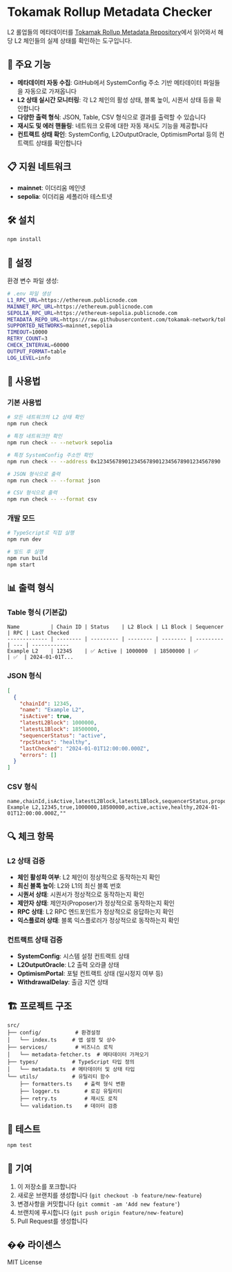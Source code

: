# Tokamak Rollup Metadata Checker

L2 롤업들의 메타데이터를 [Tokamak Rollup Metadata Repository](https://github.com/tokamak-network/tokamak-rollup-metadata-repository)에서 읽어와서 해당 L2 체인들의 실제 상태를 확인하는 도구입니다.

## 🚀 주요 기능

- **메타데이터 자동 수집**: GitHub에서 SystemConfig 주소 기반 메타데이터 파일들을 자동으로 가져옵니다
- **L2 상태 실시간 모니터링**: 각 L2 체인의 활성 상태, 블록 높이, 시퀀서 상태 등을 확인합니다
- **다양한 출력 형식**: JSON, Table, CSV 형식으로 결과를 출력할 수 있습니다
- **재시도 및 에러 핸들링**: 네트워크 오류에 대한 자동 재시도 기능을 제공합니다
- **컨트랙트 상태 확인**: SystemConfig, L2OutputOracle, OptimismPortal 등의 컨트랙트 상태를 확인합니다

## 📋 지원 네트워크

- **mainnet**: 이더리움 메인넷
- **sepolia**: 이더리움 세폴리아 테스트넷

## 🛠️ 설치

```bash
npm install
```

## 🔧 설정

환경 변수 파일 생성:

```bash
# .env 파일 생성
L1_RPC_URL=https://ethereum.publicnode.com
MAINNET_RPC_URL=https://ethereum.publicnode.com
SEPOLIA_RPC_URL=https://ethereum-sepolia.publicnode.com
METADATA_REPO_URL=https://raw.githubusercontent.com/tokamak-network/tokamak-rollup-metadata-repository/main
SUPPORTED_NETWORKS=mainnet,sepolia
TIMEOUT=10000
RETRY_COUNT=3
CHECK_INTERVAL=60000
OUTPUT_FORMAT=table
LOG_LEVEL=info
```

## 📖 사용법

### 기본 사용법

```bash
# 모든 네트워크의 L2 상태 확인
npm run check

# 특정 네트워크만 확인
npm run check -- --network sepolia

# 특정 SystemConfig 주소만 확인
npm run check -- --address 0x1234567890123456789012345678901234567890

# JSON 형식으로 출력
npm run check -- --format json

# CSV 형식으로 출력
npm run check -- --format csv
```

### 개발 모드

```bash
# TypeScript로 직접 실행
npm run dev

# 빌드 후 실행
npm run build
npm start
```

## 📊 출력 형식

### Table 형식 (기본값)
```
Name          | Chain ID | Status    | L2 Block | L1 Block | Sequencer | RPC | Last Checked
------------- | -------- | --------- | -------- | -------- | --------- | --- | ------------
Example L2    | 12345    | ✅ Active | 1000000  | 18500000 | ✅        | ✅  | 2024-01-01T...
```

### JSON 형식
```json
[
  {
    "chainId": 12345,
    "name": "Example L2",
    "isActive": true,
    "latestL2Block": 1000000,
    "latestL1Block": 18500000,
    "sequencerStatus": "active",
    "rpcStatus": "healthy",
    "lastChecked": "2024-01-01T12:00:00.000Z",
    "errors": []
  }
]
```

### CSV 형식
```csv
name,chainId,isActive,latestL2Block,latestL1Block,sequencerStatus,proposerStatus,rpcStatus,lastChecked,errors
Example L2,12345,true,1000000,18500000,active,active,healthy,2024-01-01T12:00:00.000Z,""
```

## 🔍 체크 항목

### L2 상태 검증
- **체인 활성화 여부**: L2 체인이 정상적으로 동작하는지 확인
- **최신 블록 높이**: L2와 L1의 최신 블록 번호
- **시퀀서 상태**: 시퀀서가 정상적으로 동작하는지 확인
- **제안자 상태**: 제안자(Proposer)가 정상적으로 동작하는지 확인
- **RPC 상태**: L2 RPC 엔드포인트가 정상적으로 응답하는지 확인
- **익스플로러 상태**: 블록 익스플로러가 정상적으로 동작하는지 확인

### 컨트랙트 상태 검증
- **SystemConfig**: 시스템 설정 컨트랙트 상태
- **L2OutputOracle**: L2 출력 오라클 상태
- **OptimismPortal**: 포털 컨트랙트 상태 (일시정지 여부 등)
- **WithdrawalDelay**: 출금 지연 상태

## 🏗️ 프로젝트 구조

```
src/
├── config/           # 환경설정
│   └── index.ts     # 앱 설정 및 상수
├── services/         # 비즈니스 로직
│   └── metadata-fetcher.ts  # 메타데이터 가져오기
├── types/           # TypeScript 타입 정의
│   └── metadata.ts  # 메타데이터 및 상태 타입
└── utils/           # 유틸리티 함수
    ├── formatters.ts    # 출력 형식 변환
    ├── logger.ts        # 로깅 유틸리티
    ├── retry.ts         # 재시도 로직
    └── validation.ts    # 데이터 검증
```

## 🧪 테스트

```bash
npm test
```

## 🤝 기여

1. 이 저장소를 포크합니다
2. 새로운 브랜치를 생성합니다 (`git checkout -b feature/new-feature`)
3. 변경사항을 커밋합니다 (`git commit -am 'Add new feature'`)
4. 브랜치에 푸시합니다 (`git push origin feature/new-feature`)
5. Pull Request를 생성합니다

## �� 라이센스

MIT License